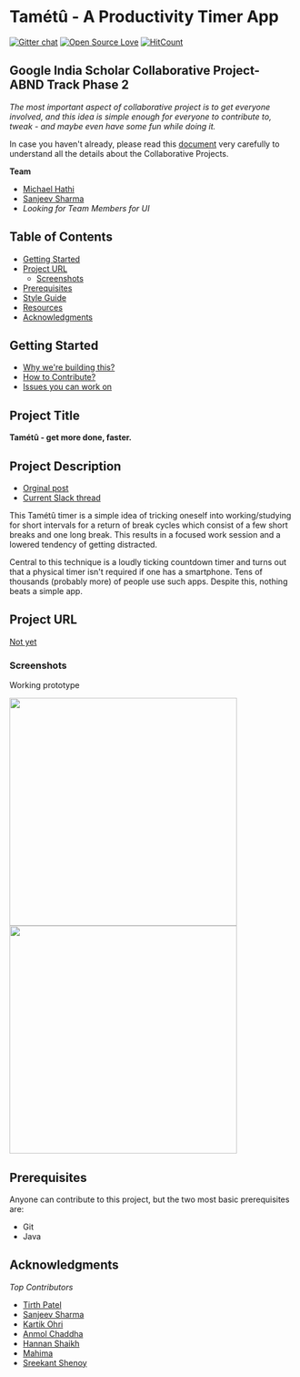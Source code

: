 # Tamétû - A Productivity Timer App
[![Gitter chat](https://badges.gitter.im/gitterHQ/gitter.png)](https://gitter.im/android-productivity-timer-tametu-app/tametu) [![Open Source Love](https://badges.frapsoft.com/os/v2/open-source.svg?v=103)](https://github.com/ellerbrock/open-source-badges/) [![HitCount](http://hits.dwyl.io/google-udacity-india-scholars//{project}.svg)](http://hits.dwyl.io/google-udacity-india-scholars//{project})
## Google India Scholar Collaborative Project- ABND Track Phase 2

_The most important aspect of collaborative project is to get everyone involved, and this idea is simple enough for everyone to contribute to, tweak - and maybe even have some fun while doing it._

In case you haven't already, please read this [document](https://docs.google.com/document/d/18UC6AAfdgcLLZzuGO_unUlZwc2kBYZqBRogmjDK3Ysc/edit?usp=sharing) very carefully to understand all the details about the Collaborative Projects.

**Team**
- [Michael Hathi](https://github.com/numerative/)
- [Sanjeev Sharma](https://github.com/thedevelopersanjeev)
- _Looking for Team Members for UI_

## Table of Contents

- [Getting Started](#getting-started)
- [Project URL](#project-url)
  - [Screenshots](#screenshots)
- [Prerequisites](#prerequisites)
- [Style Guide](#style-guide)
- [Resources](#resources)
- [Acknowledgments](#acknowledgments)

## Getting Started
- [Why we're building this?](https://discussions.udacity.com/t/my-collaborative-project-idea/618377)
- [How to Contribute?](Contributing.md)
- [Issues you can work on](https://github.com/NJACKWinterOfCode/android-productivity-timer-tametu-app/issues)


## Project Title
**Tamétû - get more done, faster.**

## Project Description
- [Orginal post](https://discussions.udacity.com/t/my-collaborative-project-idea/618377)
- [Current Slack thread](https://googleindiascholars.slack.com/archives/GD96L4VA4/p1539274648000100)

This Tamétû timer is a simple idea of tricking oneself into working/studying for short intervals for a return of break cycles which consist of a few short breaks and one long break. This results in a focused work session and a lowered tendency of getting distracted.

Central to this technique is a loudly ticking countdown timer and turns out that a physical timer isn't required if one has a smartphone. Tens of thousands (probably more) of people use such apps. Despite this, nothing beats a simple app.


## Project URL
[Not yet](#)

### Screenshots
Working prototype

<img src="https://user-images.githubusercontent.com/28054527/50595743-bcc7c400-0ec7-11e9-8c20-b1383a32edbf.png" width="400"> <img src="https://user-images.githubusercontent.com/28054527/50595742-bcc7c400-0ec7-11e9-961b-076b7a0b8fba.png" width="400">

## Prerequisites
Anyone can contribute to this project, but the two most basic prerequisites are:
- Git
- Java

## Acknowledgments
*Top Contributors*

- [Tirth Patel](https://github.com/piedcipher)
- [Sanjeev Sharma](https://github.com/thedevelopersanjeev)
- [Kartik Ohri](https://github.com/kartikohri1712)
- [Anmol Chaddha](https://github.com/chanmol1999)
- [Hannan Shaikh](https://github.com/iamhshaikh)
- [Mahima](https://github.com/amy6)
- [Sreekant Shenoy](https://github.com/geekykant)